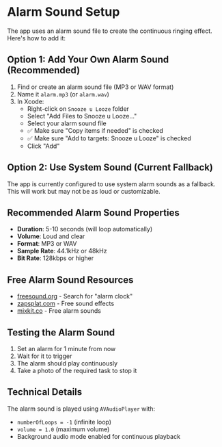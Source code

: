 # Alarm Sound Setup

The app uses an alarm sound file to create the continuous ringing effect. Here's how to add it:

## Option 1: Add Your Own Alarm Sound (Recommended)

1. Find or create an alarm sound file (MP3 or WAV format)
2. Name it `alarm.mp3` (or `alarm.wav`)
3. In Xcode:
   - Right-click on `Snooze u Looze` folder
   - Select "Add Files to Snooze u Looze..."
   - Select your alarm sound file
   - ✅ Make sure "Copy items if needed" is checked
   - ✅ Make sure "Add to targets: Snooze u Looze" is checked
   - Click "Add"

## Option 2: Use System Sound (Current Fallback)

The app is currently configured to use system alarm sounds as a fallback. This will work but may not be as loud or customizable.

## Recommended Alarm Sound Properties

- **Duration**: 5-10 seconds (will loop automatically)
- **Volume**: Loud and clear
- **Format**: MP3 or WAV
- **Sample Rate**: 44.1kHz or 48kHz
- **Bit Rate**: 128kbps or higher

## Free Alarm Sound Resources

- [freesound.org](https://freesound.org) - Search for "alarm clock"
- [zapsplat.com](https://zapsplat.com) - Free sound effects
- [mixkit.co](https://mixkit.co/free-sound-effects/alarm/) - Free alarm sounds

## Testing the Alarm Sound

1. Set an alarm for 1 minute from now
2. Wait for it to trigger
3. The alarm should play continuously
4. Take a photo of the required task to stop it

## Technical Details

The alarm sound is played using `AVAudioPlayer` with:
- `numberOfLoops = -1` (infinite loop)
- `volume = 1.0` (maximum volume)
- Background audio mode enabled for continuous playback

